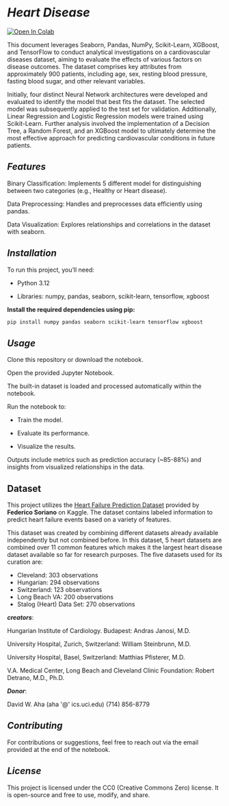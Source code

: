 # *Heart Disease*

[![Open In Colab](https://colab.research.google.com/assets/colab-badge.svg)](https://colab.research.google.com/github/dianapolise/heart_disease/blob/main/heart_disease.ipynb)


This document leverages Seaborn, Pandas, NumPy, Scikit-Learn, XGBoost, and TensorFlow to conduct analytical investigations on a cardiovascular diseases dataset, aiming to evaluate the effects of various factors on disease outcomes. The dataset comprises key attributes from approximately 900 patients, including age, sex, resting blood pressure, fasting blood sugar, and other relevant variables.

Initially, four distinct Neural Network architectures were developed and evaluated to identify the model that best fits the dataset. The selected model was subsequently applied to the test set for validation. Additionally, Linear Regression and Logistic Regression models were trained using Scikit-Learn. Further analysis involved the implementation of a Decision Tree, a Random Forest, and an XGBoost model to ultimately determine the most effective approach for predicting cardiovascular conditions in future patients.

## ***Features***

Binary Classification: Implements 5 different model for distinguishing between two categories (e.g., Healthy or Heart disease).

Data Preprocessing: Handles and preprocesses data efficiently using pandas.

Data Visualization: Explores relationships and correlations in the dataset with seaborn.

## ***Installation***

To run this project, you’ll need:

- Python 3.12

- Libraries: numpy, pandas, seaborn, scikit-learn, tensorflow, xgboost

**Install the required dependencies using pip:**

```bash
pip install numpy pandas seaborn scikit-learn tensorflow xgboost
```

## ***Usage***

Clone this repository or download the notebook.

Open the provided Jupyter Notebook.

The built-in dataset is loaded and processed automatically within the notebook.

Run the notebook to:

- Train the model.

- Evaluate its performance.

- Visualize the results.

Outputs include metrics such as prediction accuracy (~85-88%) and insights from visualized relationships in the data.

## Dataset

This project utilizes the [Heart Failure Prediction Dataset](https://www.kaggle.com/datasets/fedesoriano/heart-failure-prediction) provided by **Federico Soriano** on Kaggle. The dataset contains labeled information to predict heart failure events based on a variety of features.

This dataset was created by combining different datasets already available independently but not combined before. In this dataset, 5 heart datasets are combined over 11 common features which makes it the largest heart disease dataset available so far for research purposes. The five datasets used for its curation are:

- Cleveland: 303 observations
- Hungarian: 294 observations
- Switzerland: 123 observations
- Long Beach VA: 200 observations
- Stalog (Heart) Data Set: 270 observations

***creators***:

Hungarian Institute of Cardiology. Budapest: Andras Janosi, M.D.

University Hospital, Zurich, Switzerland: William Steinbrunn, M.D.

University Hospital, Basel, Switzerland: Matthias Pfisterer, M.D.

V.A. Medical Center, Long Beach and Cleveland Clinic Foundation: Robert Detrano, M.D., Ph.D.

***Donor***:

David W. Aha (aha '@' ics.uci.edu) (714) 856-8779

## ***Contributing***

For contributions or suggestions, feel free to reach out via the email provided at the end of the notebook.

## ***License***

This project is licensed under the CC0 (Creative Commons Zero) license. It is open-source and free to use, modify, and share.
